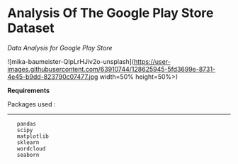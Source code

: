 
# Analysis Of The Google Play Store Dataset
_Data Analysis for Google Play Store_

![mika-baumeister-QIpLrHJiv2o-unsplash](https://user-images.githubusercontent.com/63910744/128625945-5fd3699e-8731-4e45-b9dd-823790c07477.jpg width=50% height=50%>)

**Requirements**

Packages used : 
***
```numpy
   pandas
   scipy
   matplotlib
   sklearn
   wordcloud
   seaborn
